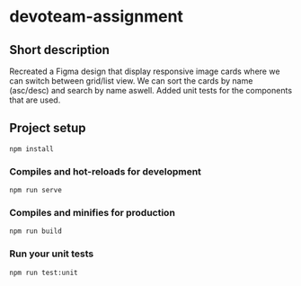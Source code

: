 # devoteam-assignment

## Short description

Recreated a Figma design that display responsive image cards where we can switch between grid/list view. We can sort the cards by name (asc/desc) and search by name aswell. Added unit tests for the components that are used.

## Project setup
```
npm install
```

### Compiles and hot-reloads for development

```
npm run serve
```

### Compiles and minifies for production

```
npm run build
```

### Run your unit tests

```
npm run test:unit
```
